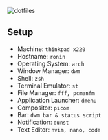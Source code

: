 ![dotfiles](https://raw.githubusercontent.com/crian/dotfiles/ronin/Pictures/header.png)

## Setup

- Machine: `thinkpad x220`
- Hostname: `ronin`
- Operating System: `arch`
- Window Manager: `dwm`
- Shell: `zsh`
- Terminal Emulator: `st`
- File Manager: `fff, pcmanfm`
- Application Launcher: `dmenu`
- Compositor: `picom`
- Bar: `dwm bar & status script`
- Notification: `dunst`
- Text Editor: `nvim, nano, code`
